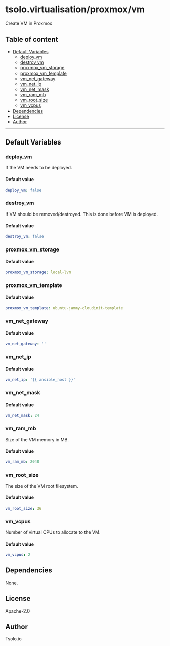 # tsolo.virtualisation/proxmox/vm

Create VM in Proxmox

## Table of content

- [Default Variables](#default-variables)
  - [deploy_vm](#deploy_vm)
  - [destroy_vm](#destroy_vm)
  - [proxmox_vm_storage](#proxmox_vm_storage)
  - [proxmox_vm_template](#proxmox_vm_template)
  - [vm_net_gateway](#vm_net_gateway)
  - [vm_net_ip](#vm_net_ip)
  - [vm_net_mask](#vm_net_mask)
  - [vm_ram_mb](#vm_ram_mb)
  - [vm_root_size](#vm_root_size)
  - [vm_vcpus](#vm_vcpus)
- [Dependencies](#dependencies)
- [License](#license)
- [Author](#author)

---

## Default Variables

### deploy_vm

If the VM needs to be deployed.

#### Default value

```YAML
deploy_vm: false
```

### destroy_vm

If VM should be removed/destroyed. This is done before VM is deployed.

#### Default value

```YAML
destroy_vm: false
```

### proxmox_vm_storage

#### Default value

```YAML
proxmox_vm_storage: local-lvm
```

### proxmox_vm_template

#### Default value

```YAML
proxmox_vm_template: ubuntu-jammy-cloudinit-template
```

### vm_net_gateway

#### Default value

```YAML
vm_net_gateway: ''
```

### vm_net_ip

#### Default value

```YAML
vm_net_ip: '{{ ansible_host }}'
```

### vm_net_mask

#### Default value

```YAML
vm_net_mask: 24
```

### vm_ram_mb

Size of the VM memory in MB.

#### Default value

```YAML
vm_ram_mb: 2048
```

### vm_root_size

The size of the VM root filesystem.

#### Default value

```YAML
vm_root_size: 3G
```

### vm_vcpus

Number of virtual CPUs to allocate to the VM.

#### Default value

```YAML
vm_vcpus: 2
```



## Dependencies

None.

## License

Apache-2.0

## Author

Tsolo.io

